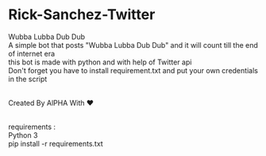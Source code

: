 # Rick-Sanchez-Twitter
Wubba Lubba Dub Dub
<br>
A simple bot that posts "Wubba Lubba Dub Dub" and it will count till the end of internet era<br>
this bot is made with python and with help of Twitter api<br>
Don't forget you have to install requirement.txt and put your own credentials in the script<br><br>

Created By AlPHA With ❤️<br><br>

requirements :<br>
Python 3<br>
pip install -r requirements.txt
